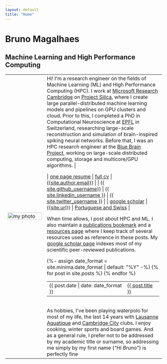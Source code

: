 ```yaml
---
layout: default
title: "Home"
---
```


# Bruno Magalhaes

## Machine Learning and High Performance Computing

<table style='table-layout:fixed; border:none; border-collapse:collapse; cellspacing:0; cellpadding:0'>
<tr><td width="25%" style='border:none'>
<img src="{{site.photo}}" alt="my photo" width="100%" height="100%"/>
</td><td style="border:none">
Hi! I'm a research engineer on the fields of Machine Learning (ML) and High Performance Computing (HPC). I work at <a href="https://www.microsoft.com/en-us/research/lab/microsoft-research-cambridge/">Microsoft Research Cambridge</a> on <a href="https://www.microsoft.com/en-us/research/project/project-silica/">Project Silica</a>, where I create large parallel-distributed machine learning models and pipelines on GPU clusters and cloud. Prior to this, I completed a PhD in Computational Neuroscience at <a href="https://www.epfl.ch/en/">EPFL</a> in Switzerland, researching large-scale reconstruction and simulation of brain-inspired spiking neural networks. Before that, I was an HPC research engineer at the <a href="https://www.epfl.ch/research/domains/bluebrain/">Blue Brain Project</a>, working on large-scale distributed computing, storage and multicore/GPU algorithms. | 

| <a href="{{site.resume}}"><i class="far fa-file"></i> one page resume</a> | <a href="{{site.cv}}"><i class="far fa-file"></i> full cv</a> | <a href="mailto:{{ site.author.email }}?subject=Hello"><i class="far fa-envelope" title="Email"></i> {{site.author.email}}</a> |
| <a href="https://github.com/{{ site.github_username }}"><i class="fab fa-fw fa-github" ></i> {{ site.github_username}}</a> | <a href="https://www.linkedin.com/in/{{ site.linkedin_username }}"> <i class="fab fa-linkedin" ></i> {{ site.linkedin_username }}</a> | <a href="https://twitter.com/{{ site.twitter_username }}"> <i class="fab fa-fw fa-twitter" ></i> {{ site.twitter_username }}</a> |
| <a href="{{ site.google_scholar }}"> <i class="ai ai-google-scholar ai-1x" title="Google Scholar"></i> google scholar</a> | <a href="{{ site.url }}"><i class="fas fa-mouse-pointer"></i> {{site.url}}</a> | <a href="#"> <i class="fas fa-passport" title="Nationality"></i> Portuguese and Swiss</a> |

When time allows, I post about HPC and ML.
I also maintain a <a href="{{ site.publications_permalink }}">publications bookmark</a> and a <a href="{{ site.resources_permalink }}">resources page</a> where I keep track of several resources used as reference in these posts. 
My <a href="{{ site.google_scholar }}">google scholar page</a> indexes most of my scientific peer-reviewed publications.

<table style='border:none; border-collapse:collapse; cellspacing:0; cellpadding:0'>
{%- assign date_format = site.minima.date_format | default: "%Y" -%}
{% for post in site.posts %}
<tr>
<td class="align-top" style="border:none">
{{ post.date | date: date_format }}
</td>
<td class="align-top" style="border:none">
<a href="{{ post.url }}">{{ post.title }}</a>
</td>
</tr>
{% endfor %}
</table>


<br/>
As hobbies, I've been playing waterpolo for most of my life, the last 14 years with <a href="https://lausannenatation.ch/section/waterpolo/">Lausanne Aquatique</a> and <a href="https://uk.teamunify.com/SubTabGeneric.jsp?team=cocsc&_stabid_=154244">Cambridge City</a> clubs. I enjoy cooking, winter sports and board games. And as a general rule, I prefer not to be addressed by my academic title or surname, so addressing me simply by my first name (<i>"Hi Bruno"</i>) is perfectly fine <i class="far fa-smile"></i>

